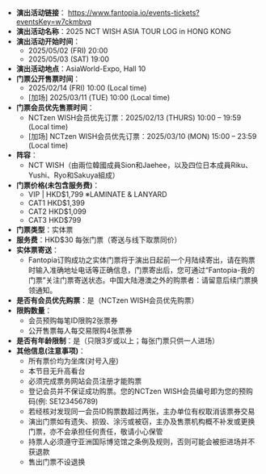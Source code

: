 - **演出活动链接**： https://www.fantopia.io/events-tickets?eventsKey=w7ckmbvq
- **演出活动名称**：2025 NCT WISH ASIA TOUR LOG in HONG KONG
- **演出活动开始时间**：
  - 2025/05/02 (FRI) 20:00
  - 2025/05/03 (SAT) 19:00
- **演出活动地点**：AsiaWorld-Expo, Hall 10
- **门票公开售票时间**：
  - 2025/02/14 (FRI) 10:00 (Local time)
  - [加场] 2025/03/11 (TUE) 10:00 (Local time)
- **门票会员优先售票时间**：
  - NCTzen WISH会员优先订票：2025/02/13 (THURS) 10:00 – 19:59 (Local time)
  - [加场] NCTzen WISH会员优先订票：2025/03/10 (MON) 15:00 – 23:59 (Local time)
- **阵容**：
  - NCT WISH（由兩位韓國成員Sion和Jaehee，以及四位日本成員Riku、Yushi、Ryo和Sakuya組成）
- **门票价格(未包含服务费)**：
  - VIP | HKD$1,799 ※LAMINATE & LANYARD
  - CAT1 HKD$1,399
  - CAT2 HKD$1,099
  - CAT3 HKD$799
- **门票类型**：实体票
- **服务费**：HKD$30 每张门票（寄送与线下取票同价）
- **实体票寄送**：
  - Fantopia订购成功之实体门票将于演出日起前一个月陆续寄出，请在购票时输入准确地址电话等正确信息，门票寄出后，您可通过“Fantopia-我的门票”关注门票寄送状态。中国大陆港澳之外的购票者：请留意后续门票换领通知。
- **是否有会员优先购票**：是（NCTzen WISH会员优先购票）
- **限购数量**：
  - 会员预购每笔ID限购2张票券
  - 公开售票每人每交易限购4张票券
- **是否有年龄限制**：是（只限3岁或以上；每张门票只供一人进场）
- **其他信息(注意事项)**：
  - 所有票价均为坐席(对号入座)
  - 本节目无升高看台
  - 必须完成票务网站会员注册才能购票
  - 登记会员并不保证成功购票。您的NCTzen WISH会员编号即为您的预购码(例: SE123456789)
  - 若经核对发现同一会员ID购票数超过两张，主办单位有权取消该票券交易
  - 演出门票如有遗失、损毁、涂污或被窃，主办及售票机构概不补发或更换门票，亦不会承担任何责任，敬请小心保管
  - 持票人必须遵守亚洲国际博览馆之条例及规则，否则可能会被拒进场并不获退款
  - 售出门票不设退换